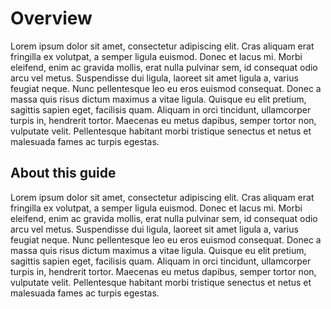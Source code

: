 # Overview
Lorem ipsum dolor sit amet, consectetur adipiscing elit. Cras aliquam erat fringilla ex volutpat, a semper ligula euismod. Donec et lacus mi. 
Morbi eleifend, enim ac gravida mollis, erat nulla pulvinar sem, id consequat odio arcu vel metus. Suspendisse dui ligula, laoreet sit amet ligula a, varius feugiat neque. Nunc pellentesque leo eu eros euismod consequat. Donec a massa quis risus dictum maximus a vitae ligula. Quisque eu elit pretium, sagittis sapien eget, facilisis quam. Aliquam in orci tincidunt, ullamcorper turpis in, hendrerit tortor. Maecenas eu metus dapibus, semper tortor non, vulputate velit. 
Pellentesque habitant morbi tristique senectus et netus et malesuada fames ac turpis egestas.

## About this guide
Lorem ipsum dolor sit amet, consectetur adipiscing elit. Cras aliquam erat fringilla ex volutpat, a semper ligula euismod. Donec et lacus mi. Morbi eleifend, enim ac gravida mollis, erat nulla pulvinar sem, id consequat odio arcu vel metus. Suspendisse dui ligula, laoreet sit amet ligula a, varius feugiat neque. Nunc pellentesque leo eu eros euismod consequat. Donec a massa quis risus dictum maximus a vitae ligula. Quisque eu elit pretium, sagittis sapien eget, facilisis quam. Aliquam in orci tincidunt, ullamcorper turpis in, hendrerit tortor. Maecenas eu metus dapibus, semper tortor non, vulputate velit. Pellentesque habitant morbi tristique senectus et netus et malesuada fames ac turpis egestas.
